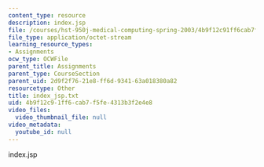 ```yaml
---
content_type: resource
description: index.jsp
file: /courses/hst-950j-medical-computing-spring-2003/4b9f12c91ff6cab7f5fe4313b3f2e4e8_index_jsp.txt
file_type: application/octet-stream
learning_resource_types:
- Assignments
ocw_type: OCWFile
parent_title: Assignments
parent_type: CourseSection
parent_uid: 2d9f2f76-21e8-ff6d-9341-63a018380a82
resourcetype: Other
title: index_jsp.txt
uid: 4b9f12c9-1ff6-cab7-f5fe-4313b3f2e4e8
video_files:
  video_thumbnail_file: null
video_metadata:
  youtube_id: null
---
```

index.jsp

